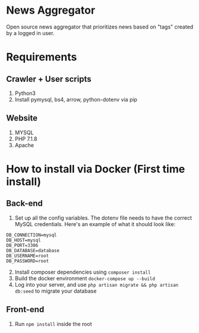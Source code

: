 # News Aggregator
Open source news aggregator that prioritizes news based on "tags" created by a logged in user.


# Requirements
## Crawler + User scripts
1. Python3
2. Install pymysql, bs4, arrow, python-dotenv via pip

## Website
1. MYSQL
2. PHP 7.1.8
3. Apache

# How to install via Docker (First time install)
## Back-end
1. Set up all the config variables. The dotenv file needs to have the correct MySQL credentials. Here's an example of what it should look like:
```
DB_CONNECTION=mysql
DB_HOST=mysql
DB_PORT=3306
DB_DATABASE=database
DB_USERNAME=root
DB_PASSWORD=root
```
2. Install composer dependencies using ```composer install```
3. Build the docker environment ```docker-compose up --build```
4. Log into your server, and use ```php artisan migrate && php artisan db:seed``` to migrate your database


## Front-end
1. Run ```npm install``` inside the root